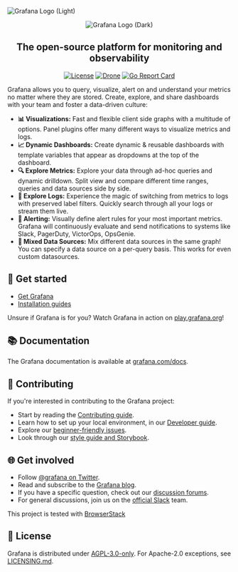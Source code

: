 ![Grafana Logo (Light)](docs/logo-horizontal.png#gh-light-mode-only)
<p align="center">
    <img src="docs/logo-horizontal-dark.png#gh-dark-mode-only" alt="Grafana Logo (Dark)">
</p>

<h2 align="center">The open-source platform for monitoring and observability</h2>

<p align="center">
    <a href="LICENSE"><img src="https://img.shields.io/github/license/grafana/grafana" alt="License"></a>
    <a href="https://drone.grafana.net/grafana/grafana"><img src="https://drone.grafana.net/api/badges/grafana/grafana/status.svg" alt="Drone"></a>
    <a href="https://goreportcard.com/report/github.com/grafana/grafana"><img src="https://goreportcard.com/badge/github.com/grafana/grafana" alt="Go Report Card"></a>
</p>

Grafana allows you to query, visualize, alert on and understand your metrics no matter where they are stored. Create, explore, and share dashboards with your team and foster a data-driven culture:

- **📊 Visualizations:** Fast and flexible client side graphs with a multitude of options. Panel plugins offer many different ways to visualize metrics and logs.
- **📈 Dynamic Dashboards:** Create dynamic & reusable dashboards with template variables that appear as dropdowns at the top of the dashboard.
- **🔍 Explore Metrics:** Explore your data through ad-hoc queries and dynamic drilldown. Split view and compare different time ranges, queries and data sources side by side.
- **📜 Explore Logs:** Experience the magic of switching from metrics to logs with preserved label filters. Quickly search through all your logs or stream them live.
- **🚨 Alerting:** Visually define alert rules for your most important metrics. Grafana will continuously evaluate and send notifications to systems like Slack, PagerDuty, VictorOps, OpsGenie.
- **🔗 Mixed Data Sources:** Mix different data sources in the same graph! You can specify a data source on a per-query basis. This works for even custom datasources.

## 🚀 Get started

- [Get Grafana](https://grafana.com/get)
- [Installation guides](https://grafana.com/docs/grafana/latest/setup-grafana/installation/)

Unsure if Grafana is for you? Watch Grafana in action on [play.grafana.org](https://play.grafana.org/)!

## 📚 Documentation

The Grafana documentation is available at [grafana.com/docs](https://grafana.com/docs/).

## 🤝 Contributing

If you're interested in contributing to the Grafana project:

- Start by reading the [Contributing guide](https://github.com/grafana/grafana/blob/HEAD/CONTRIBUTING.md).
- Learn how to set up your local environment, in our [Developer guide](https://github.com/grafana/grafana/blob/HEAD/contribute/developer-guide.md).
- Explore our [beginner-friendly issues](https://github.com/grafana/grafana/issues?q=is%3Aopen+is%3Aissue+label%3A%22beginner+friendly%22).
- Look through our [style guide and Storybook](https://developers.grafana.com/ui/latest/index.html).

## 🌐 Get involved

- Follow [@grafana on Twitter](https://twitter.com/grafana/).
- Read and subscribe to the [Grafana blog](https://grafana.com/blog/).
- If you have a specific question, check out our [discussion forums](https://community.grafana.com/).
- For general discussions, join us on the [official Slack](https://slack.grafana.com) team.

This project is tested with [BrowserStack](https://www.browserstack.com/)

## 📄 License

Grafana is distributed under [AGPL-3.0-only](LICENSE). For Apache-2.0 exceptions, see [LICENSING.md](https://github.com/grafana/grafana/blob/HEAD/LICENSING.md).
